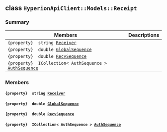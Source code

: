 ## class `HyperionApiClient::Models::Receipt` 

### Summary

 Members                        | Descriptions                                
--------------------------------|---------------------------------------------
`{property}  string `[`Receiver`](#class_hyperion_api_client_1_1_models_1_1_receipt_1a615f241c2af9af40ff4959b7d923f6c8) | 
`{property}  double `[`GlobalSequence`](#class_hyperion_api_client_1_1_models_1_1_receipt_1ab5524a14d2cc3b9093c8af0c3b6b0d8c) | 
`{property}  double `[`RecvSequence`](#class_hyperion_api_client_1_1_models_1_1_receipt_1a1f0956899e2fb00dea63800a831368ac) | 
`{property}  ICollection< AuthSequence > `[`AuthSequence`](#class_hyperion_api_client_1_1_models_1_1_receipt_1a17020d2ac653c79c602f9fbb6a5f7901) | 

### Members

#### `{property}  string `[`Receiver`](#class_hyperion_api_client_1_1_models_1_1_receipt_1a615f241c2af9af40ff4959b7d923f6c8) 

#### `{property}  double `[`GlobalSequence`](#class_hyperion_api_client_1_1_models_1_1_receipt_1ab5524a14d2cc3b9093c8af0c3b6b0d8c) 

#### `{property}  double `[`RecvSequence`](#class_hyperion_api_client_1_1_models_1_1_receipt_1a1f0956899e2fb00dea63800a831368ac) 

#### `{property}  ICollection< AuthSequence > `[`AuthSequence`](#class_hyperion_api_client_1_1_models_1_1_receipt_1a17020d2ac653c79c602f9fbb6a5f7901) 


